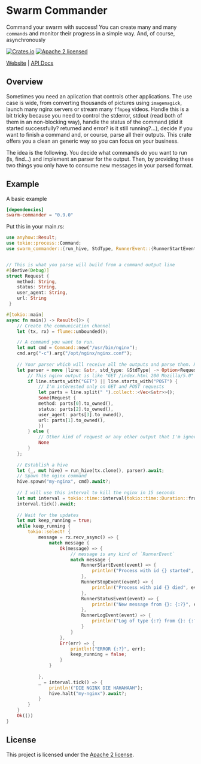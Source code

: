 # Swarm Commander

Command your swarm with success! You can create many and many `commands` and monitor their progress in a simple way. And, of course, asynchronously


[![Crates.io][crates-badge]][crates-url]
[![Apache 2 licensed][apache-badge]][apache-url]

[crates-badge]: https://img.shields.io/crates/v/swarm-commander.svg
[crates-url]: https://crates.io/crates/swarm-commander
[apache-badge]: https://img.shields.io/badge/license-apache2-blue.svg
[apache-url]: https://github.com/wixet-limited/swarm-commander-rs/blob/master/LICENSE

[Website](https://wixet.com) |
[API Docs](https://docs.rs/swarm-commander/latest/swarm-commander)

## Overview

Sometimes you need an aplication that controls other applications. The use case is wide, from converting thousands of pictures using `imagemagick`, launch
many nginx servers or stream many `ffmpeg` videos. Handle this is a bit tricky because you need to control the stderror, stdout (read both of them in an
non-blocking way), handle the status of the command (did it started successfully? returned and error? is it still running?...), decide if you want to finish
a command and, or course, parse all their outputs. This crate offers you a clean an generic way so you can focus on your business.

The idea is the following. You decide what commands do you want to run (ls, find...) and implement an parser for the output. Then, by providing these two
things you only have to consume new messages in your parsed format.

## Example

A basic example

```toml
[dependencies]
swarm-commander = "0.9.0"
```
Put this in your main.rs:

```rust
use anyhow::Result;
use tokio::process::Command;
use swarm_commander::{run_hive, StdType, RunnerEvent::{RunnerStartEvent, RunnerStopEvent, RunnerStatusEvent, RunnerLogEvent}};


// This is what you parse will build from a command output line
#[derive(Debug)]
struct Request {
    method: String,
    status: String,
    user_agent: String,
    url: String
 }

#[tokio::main]
async fn main() -> Result<()> {
    // Create the communication channel
    let (tx, rx) = flume::unbounded();

    // A command you want to run.
    let mut cmd = Command::new("/usr/bin/nginx");
    cmd.arg("-c").arg("/opt/nginx/nginx.conf");
        
    // Your parser which will receive all the outputs and parse them. Return None if you just want to skip the line
    let parser = move |line: &str, std_type: &StdType| -> Option<Request> {
        // This nginx output is like "GET /index.html 200 Mozilla/5.0"
        if line.starts_with("GET") || line.starts_with("POST") {
            // I'm interested only on GET and POST requests
            let parts = line.split(" ").collect::<Vec<&str>>();
            Some(Request {
            method: parts[0].to_owned(),
            status: parts[2].to_owned(),
            user_agent: parts[3].to_owned(),
            url: parts[1].to_owned(),
            })
        } else {
            // Other kind of request or any other output that I'm ignoring
            None
        }
    };
  
    // Establish a hive
    let (_, mut hive) = run_hive(tx.clone(), parser).await;
    // Spawn the nginx command
    hive.spawn("my-nginx", cmd).await?;
  
    // I will use this interval to kill the nginx in 15 seconds
    let mut interval = tokio::time::interval(tokio::time::Duration::from_millis(15000));
    interval.tick().await;
    
    // Wait for the updates
    let mut keep_running = true;
    while keep_running {
        tokio::select! {
            message = rx.recv_async() => {
                match message {
                    Ok(message) => {
                        // message is any kind of `RunnerEvent`
                        match message {
                            RunnerStartEvent(event) => {
                                println!("Process with id {} started", event.id)
                            }, 
                            RunnerStopEvent(event) => {
                                println!("Process with pid {} died", event.pid)
                            },
                            RunnerStatusEvent(event) => {
                                println!("New message from {}: {:?}", event.id, event.data)
                            },
                            RunnerLogEvent(event) => {
                                println!("Log of type {:?} from {}: {:?}", event.std, event.id, event.log)
                            }
                        }
                    },
                    Err(err) => {
                        println!("ERROR {:?}", err);
                        keep_running = false;
                    }
                }
                
            },
            _ = interval.tick() => {
                println!("DIE NGINX DIE HAHAHAAH");
                hive.halt("my-nginx").await?;
            }
        }
    }
    Ok(())
}

```


## License

This project is licensed under the [Apache 2 license].

[Apache 2 license]: https://github.com/wixet-limited/swarm-commander-rs/blob/master/LICENSE
